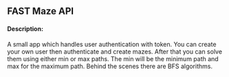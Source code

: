 

##           FAST Maze API

####  Description:

A small app which handles user authentication with token.
You can create your own user then authenticate and create mazes.
After that you can solve them using either min or max paths. The min
will be the minimum path and max for the maximum path. Behind the scenes
there are BFS algorithms.